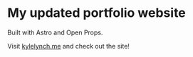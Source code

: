 # My updated portfolio website

Built with Astro and Open Props.

Visit [kylelynch.me](https://kylelynch.me) and check out the site!